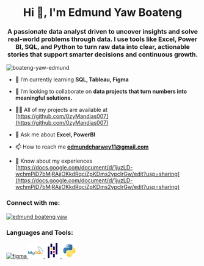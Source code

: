 <h1 align="center">Hi 👋, I'm Edmund Yaw Boateng</h1>
<h3 align="center">A passionate data analyst driven to uncover insights and solve real-world problems through data. I use tools like Excel, Power BI, SQL, and Python to turn raw data into clear, actionable stories that support smarter decisions and continuous growth.</h3>

<p align="left"> <img src="https://komarev.com/ghpvc/?username=boateng-yaw-edmund&label=Profile%20views&color=0e75b6&style=flat" alt="boateng-yaw-edmund" /> </p>

- 🌱 I’m currently learning **SQL, Tableau, Figma**

- 👯 I’m looking to collaborate on **data projects that turn numbers into meaningful solutions.**

- 👨‍💻 All of my projects are available at [https://github.com/0zyMandias007](https://github.com/0zyMandias007)

- 💬 Ask me about **Excel, PowerBI**

- 📫 How to reach me **edmundcharwey11@gmail.com**

- 📄 Know about my experiences [https://docs.google.com/document/d/1juzLD-wchmPiD7bMjRAjjOKkdRqciZpKDms2ypclrGw/edit?usp=sharing](https://docs.google.com/document/d/1juzLD-wchmPiD7bMjRAjjOKkdRqciZpKDms2ypclrGw/edit?usp=sharing)

<h3 align="left">Connect with me:</h3>
<p align="left">
<a href="https://linkedin.com/in/edmund boateng yaw" target="blank"><img align="center" src="https://raw.githubusercontent.com/rahuldkjain/github-profile-readme-generator/master/src/images/icons/Social/linked-in-alt.svg" alt="edmund boateng yaw" height="30" width="40" /></a>
</p>

<h3 align="left">Languages and Tools:</h3>
<p align="left"> <a href="https://www.figma.com/" target="_blank" rel="noreferrer"> <img src="https://www.vectorlogo.zone/logos/figma/figma-icon.svg" alt="figma" width="40" height="40"/> </a> <a href="https://www.mysql.com/" target="_blank" rel="noreferrer"> <img src="https://raw.githubusercontent.com/devicons/devicon/master/icons/mysql/mysql-original-wordmark.svg" alt="mysql" width="40" height="40"/> </a> <a href="https://pandas.pydata.org/" target="_blank" rel="noreferrer"> <img src="https://raw.githubusercontent.com/devicons/devicon/2ae2a900d2f041da66e950e4d48052658d850630/icons/pandas/pandas-original.svg" alt="pandas" width="40" height="40"/> </a> <a href="https://www.python.org" target="_blank" rel="noreferrer"> <img src="https://raw.githubusercontent.com/devicons/devicon/master/icons/python/python-original.svg" alt="python" width="40" height="40"/> </a> </p>
